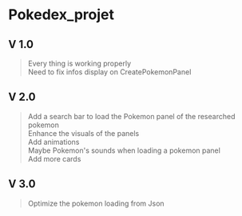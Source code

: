 # Pokedex_projet

## V 1.0

>Every thing is working properly\
Need to fix infos display on CreatePokemonPanel

## V 2.0

>Add a search bar to load the Pokemon panel of the researched pokemon\
Enhance the visuals of the panels\
Add animations\
Maybe Pokemon's sounds when loading a pokemon panel \
Add more cards

## V 3.0

>Optimize the pokemon loading from Json